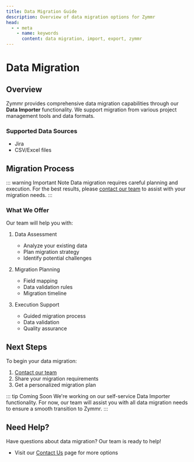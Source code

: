 ```yaml
---
title: Data Migration Guide
description: Overview of data migration options for Zymmr
head:
  - - meta
    - name: keywords
      content: data migration, import, export, zymmr
---
```


# Data Migration

## Overview

Zymmr provides comprehensive data migration capabilities through our **Data Importer** functionality. We support migration from various project management tools and data formats.

### Supported Data Sources

- Jira
- CSV/Excel files

## Migration Process

::: warning Important Note
Data migration requires careful planning and execution. For the best results, please [contact our team](/contact-us) to assist with your migration needs.
:::

### What We Offer

Our team will help you with:

1. Data Assessment

   - Analyze your existing data
   - Plan migration strategy
   - Identify potential challenges

2. Migration Planning

   - Field mapping
   - Data validation rules
   - Migration timeline

3. Execution Support
   - Guided migration process
   - Data validation
   - Quality assurance

## Next Steps

To begin your data migration:

1. [Contact our team](/contact-us)
2. Share your migration requirements
3. Get a personalized migration plan

::: tip Coming Soon
We're working on our self-service Data Importer functionality. For now, our team will assist you with all data migration needs to ensure a smooth transition to Zymmr.
:::

## Need Help?

Have questions about data migration? Our team is ready to help!

- Visit our [Contact Us](/contact-us) page for more options
